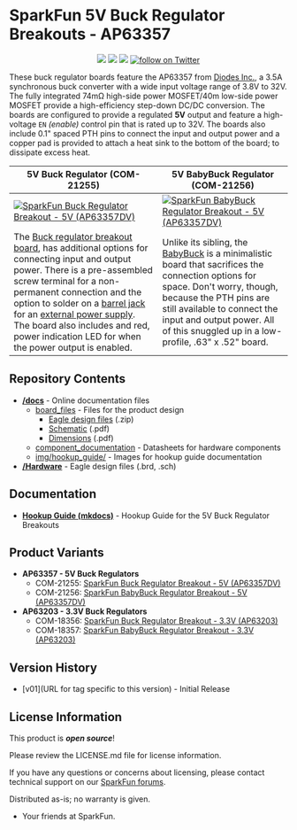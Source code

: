 SparkFun 5V Buck Regulator Breakouts - AP63357
========================================

<p align="center">
  <a href="https://github.com/sparkfun/SparkFun_Buck_Regulator_AP63357DV-7/issues" alt="Issues">
    <img src="https://img.shields.io/github/issues/sparkfun/SparkFun_Thing_Plus_ESP32_WROOM_C.svg" /></a>
  <a href="https://github.com/sparkfun/SparkFun_Buck_Regulator_AP63357DV-7/actions" alt="Actions">
    <img src="https://github.com/sparkfun/SparkFun_Buck_Regulator_AP63357DV-7/actions/workflows/mkdocs.yml/badge.svg" /></a>
  <a href="https://github.com/sparkfun/SparkFun_Buck_Regulator_AP63357DV-7/blob/main/LICENSE.md" alt="License">
    <img src="https://img.shields.io/badge/license-MIT-blue.svg" /></a>
  <a href="https://twitter.com/intent/follow?screen_name=sparkfun">
    <img src="https://img.shields.io/twitter/follow/sparkfun.svg?style=social&logo=twitter" alt="follow on Twitter"></a>
</p>

These buck regulator boards feature the AP63357 from [Diodes Inc.](https://www.diodes.com/), a 3.5A synchronous buck converter with a wide input voltage range of 3.8V to 32V. The fully integrated 74m&ohm; high-side power MOSFET/40m low-side power MOSFET provide a high-efficiency step-down DC/DC conversion. The boards are configured to provide a regulated **5V** output and feature a high-voltage `EN` *(enable)* control pin that is rated up to 32V. The boards also include 0.1" spaced PTH pins to connect the input and output power and a copper pad is provided to attach a heat sink to the bottom of the board; to dissipate excess heat.


| 5V Buck Regulator (COM-21255) | 5V BabyBuck Regulator (COM-21256) |
| --- | --- |
| [![SparkFun Buck Regulator Breakout - 5V (AP63357DV)](https://cdn.sparkfun.com/r/300-300/assets/parts/2/1/0/2/1/21255-_COM_SparkFun_Buck_Regulator_Breakout-_01.jpg)](https://www.sparkfun.com/products/21255) | [![SparkFun BabyBuck Regulator Breakout - 5V (AP63357DV)](https://cdn.sparkfun.com/r/300-300/assets/parts/2/1/0/2/2/21256-_COM_SparkFun_BabyBuck_Regulator_Breakout-_01.jpg)](https://www.sparkfun.com/products/21256) |
| The [Buck regulator breakout board](https://www.sparkfun.com/products/21255), has additional options for connecting input and output power. There is a pre-assembled screw terminal for a non-permanent connection and the option to solder on a [barrel jack](https://www.sparkfun.com/products/119) for an [external power supply](https://www.sparkfun.com/categories/308). The board also includes and red, power indication LED for when the power output is enabled. | Unlike its sibling, the [BabyBuck](https://www.sparkfun.com/products/21256) is a minimalistic board that sacrifices the connection options for space. Don't worry, though, because the PTH pins are still available to connect the input and output power. All of this snuggled up in a low-profile, .63" x .52" board. |

Repository Contents
-------------------

* **[/docs](/docs/)** - Online documentation files
    * [board_files](/docs/board_files/) - Files for the product design
        * [Eagle design files](/docs/board_files/eagle_files.zip) (.zip)
        * [Schematic](/docs/board_files/schematic.pdf) (.pdf)
        * [Dimensions](/docs/board_files/dimensions.pdf) (.pdf)
    * [component_documentation](/docs/component_documentation/) - Datasheets for hardware components
    * [img/hookup_guide/](/docs/img/hookup_guide/) - Images for hookup guide documentation
* **[/Hardware](/Hardware/)** - Eagle design files (.brd, .sch)

Documentation
--------------
* **[Hookup Guide (mkdocs)](http://docs.sparkfun.com/SparkFun_Buck_Regulator_AP63357DV-7/)** - Hookup Guide for the 5V Buck Regulator Breakouts

Product Variants
----------------
* **AP63357 - 5V Buck Regulators**
    * COM-21255: [SparkFun Buck Regulator Breakout - 5V (AP63357DV)](https://www.sparkfun.com/products/21255)
    * COM-21256: [SparkFun BabyBuck Regulator Breakout - 5V (AP63357DV)](https://www.sparkfun.com/products/21256)
* **AP63203 - 3.3V Buck Regulators**
    * COM-18356: [SparkFun Buck Regulator Breakout - 3.3V (AP63203)](https://www.sparkfun.com/products/18356)
    * COM-18357: [SparkFun BabyBuck Regulator Breakout - 3.3V (AP63203)](https://www.sparkfun.com/products/18357)
<!-- 
* AP3429A - 3.3V & 1.8V Buck Regulators
    * COM-21337: [SparkFun Buck Regulator Breakout - 3.3V (AP63203)](https://www.sparkfun.com/products/21337)
    * COM-21338: [SparkFun Buck Regulator Breakout - 1.8V (AP63203)](https://www.sparkfun.com/products/21338)
 -->

Version History
---------------
* [v01](URL for tag specific to this version) - Initial Release

License Information
-------------------

This product is _**open source**_! 

Please review the LICENSE.md file for license information. 

If you have any questions or concerns about licensing, please contact technical support on our [SparkFun forums](https://forum.sparkfun.com/viewforum.php?f=152).

Distributed as-is; no warranty is given.

- Your friends at SparkFun.
